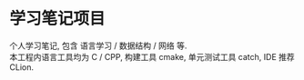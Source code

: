 # 学习笔记项目

个人学习笔记, 包含 语言学习 / 数据结构 / 网络 等.  
本工程内语言工具均为 C / CPP, 构建工具 cmake, 单元测试工具 catch, IDE 推荐 CLion.  